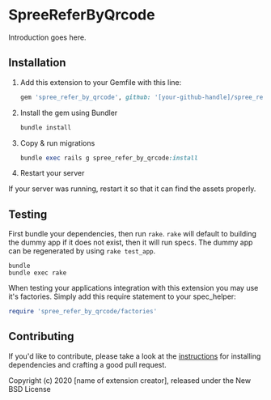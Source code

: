 # SpreeReferByQrcode

Introduction goes here.

## Installation

1. Add this extension to your Gemfile with this line:

    ```ruby
    gem 'spree_refer_by_qrcode', github: '[your-github-handle]/spree_refer_by_qrcode'
    ```

2. Install the gem using Bundler

    ```ruby
    bundle install
    ```

3. Copy & run migrations

    ```ruby
    bundle exec rails g spree_refer_by_qrcode:install
    ```

4. Restart your server

  If your server was running, restart it so that it can find the assets properly.

## Testing

First bundle your dependencies, then run `rake`. `rake` will default to building the dummy app if it does not exist, then it will run specs. The dummy app can be regenerated by using `rake test_app`.

```shell
bundle
bundle exec rake
```

When testing your applications integration with this extension you may use it's factories.
Simply add this require statement to your spec_helper:

```ruby
require 'spree_refer_by_qrcode/factories'
```

## Contributing

If you'd like to contribute, please take a look at the
[instructions](CONTRIBUTING.md) for installing dependencies and crafting a good
pull request.

Copyright (c) 2020 [name of extension creator], released under the New BSD License
